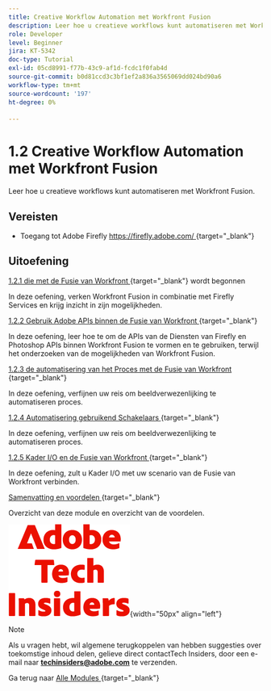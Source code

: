 ```yaml
---
title: Creative Workflow Automation met Workfront Fusion
description: Leer hoe u creatieve workflows kunt automatiseren met Workfront Fusion
role: Developer
level: Beginner
jira: KT-5342
doc-type: Tutorial
exl-id: 05cd8991-f77b-43c9-af1d-fcdc1f0fab4d
source-git-commit: b0d81ccd3c3bf1ef2a836a3565069dd024bd90a6
workflow-type: tm+mt
source-wordcount: '197'
ht-degree: 0%

---
```


# 1.2 Creative Workflow Automation met Workfront Fusion

Leer hoe u creatieve workflows kunt automatiseren met Workfront Fusion.

## Vereisten

- Toegang tot Adobe Firefly [ https://firefly.adobe.com/ ](https://firefly.adobe.com/) {target="_blank"}

## Uitoefening

[ 1.2.1 die met de Fusie van Workfront ](./ex1.md){target="_blank"} wordt begonnen

In deze oefening, verken Workfront Fusion in combinatie met Firefly Services en krijg inzicht in zijn mogelijkheden.

[ 1.2.2 Gebruik Adobe APIs binnen de Fusie van Workfront ](./ex2.md){target="_blank"}

In deze oefening, leer hoe te om de APIs van de Diensten van Firefly en Photoshop APIs binnen Workfront Fusion te vormen en te gebruiken, terwijl het onderzoeken van de mogelijkheden van Workfront Fusion.

[ 1.2.3 de automatisering van het Proces met de Fusie van Workfront ](./ex3.md){target="_blank"}

In deze oefening, verfijnen uw reis om beeldverwezenlijking te automatiseren proces.

[ 1.2.4 Automatisering gebruikend Schakelaars ](./ex4.md){target="_blank"}

In deze oefening, verfijnen uw reis om beeldverwezenlijking te automatiseren proces.

[ 1.2.5 Kader I/O en de Fusie van Workfront ](./ex5.md){target="_blank"}

In deze oefening, zult u Kader I/O met uw scenario van de Fusie van Workfront verbinden.

[ Samenvatting en voordelen ](./summary.md){target="_blank"}

Overzicht van deze module en overzicht van de voordelen.

![ Indexen van de Tech ](./../../../assets/images/techinsiders.png){width="50px" align="left"}

>[!NOTE]
>
>Als u vragen hebt, wil algemene terugkoppelen van hebben suggesties over toekomstige inhoud delen, gelieve direct contactTech Insiders, door een e-mail naar **techinsiders@adobe.com** te verzenden.

Ga terug naar [ Alle Modules ](../../../overview.md){target="_blank"}
